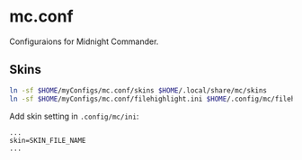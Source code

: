 # mc.conf

Configuraions for Midnight Commander.

## Skins

```sh
ln -sf $HOME/myConfigs/mc.conf/skins $HOME/.local/share/mc/skins
ln -sf $HOME/myConfigs/mc.conf/filehighlight.ini $HOME/.config/mc/filehighlight.ini
```

Add skin setting in `.config/mc/ini`:

```text
...
skin=SKIN_FILE_NAME
...
```
